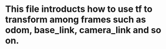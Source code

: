 # This file introducts how to use tf to transform among frames such as odom, base_link, camera_link and so on.




